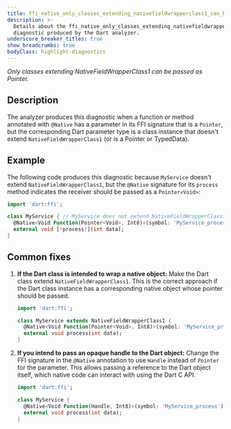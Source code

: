 ```yaml
---
title: ffi_native_only_classes_extending_nativefieldwrapperclass1_can_be_pointer
description: >-
  Details about the ffi_native_only_classes_extending_nativefieldwrapperclass1_can_be_pointer
  diagnostic produced by the Dart analyzer.
underscore_breaker_titles: true
show_breadcrumbs: true
bodyClass: highlight-diagnostics
---
```


_Only classes extending NativeFieldWrapperClass1 can be passed as Pointer._

## Description

The analyzer produces this diagnostic when a function or method annotated
with `@Native` has a parameter in its FFI signature that is a `Pointer`,
but the corresponding Dart parameter type is a class instance that doesn't
extend `NativeFieldWrapperClass1` (or is a Pointer or TypedData).

## Example

The following code produces this diagnostic because `MyService` doesn't
extend `NativeFieldWrapperClass1`, but the `@Native` signature for its
`process` method indicates the receiver should be passed as a `Pointer<Void>`:

```dart
import 'dart:ffi';

class MyService { // MyService does not extend NativeFieldWrapperClass1
  @Native<Void Function(Pointer<Void>, Int8)>(symbol: 'MyService_process')
  external void [!process!](int data);
}
```

## Common fixes

1.  **If the Dart class is intended to wrap a native object:**
    Make the Dart class extend `NativeFieldWrapperClass1`. This is the
    correct approach if the Dart class instance has a corresponding native
    object whose pointer should be passed.
    ```dart
    import 'dart:ffi';

    class MyService extends NativeFieldWrapperClass1 {
      @Native<Void Function(Pointer<Void>, Int8)>(symbol: 'MyService_process')
      external void process(int data);
    }
    ```

2.  **If you intend to pass an opaque handle to the Dart object:**
    Change the FFI signature in the `@Native` annotation to use `Handle`
    instead of `Pointer` for the parameter. This allows passing a
    reference to the Dart object itself, which native code can interact
    with using the Dart C API.
    ```dart
    import 'dart:ffi';

    class MyService {
      @Native<Void Function(Handle, Int8)>(symbol: 'MyService_process')
      external void process(int data);
    }
    ```
